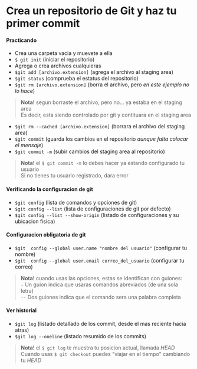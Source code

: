 # Crea un repositorio de Git y haz tu primer commit

#### Practicando
- Crea una carpeta vacia y muevete a ella
- `$ git init` (iniciar el repositorio)
- Agrega o crea archivos cualquieras
- `$git add [archivo.extension]` (agrega el archivo al staging area)
- `$git status` (comprueba el estatus del repositorio)
- `$git rm [archivo.extension]` (borra el archivo, pero _en este ejemplo no lo hace_)

> **Nota!** segun borraste el archivo, pero no... ya estaba en el staging area  
Es decir, esta siendo controlado por git y contituara en el staging area

- `$git rm --cached [archivo.extension]` (borrara el archivo del staging area)
- `$git commit` (guarda los cambios en el repositorio _aunque falta colocar el mensaje_)
- `$git commit -m` (subir cambios del staging area al repositorio)

> **Nota!** el `$ git commit -m` lo debes hacer ya estando configurado tu usuario  
Si no tienes tu usuario registrado, dara error

#### Verificando la configuracion de git
- `$git config` (lista de comandos y opciones de git)
- `$git config --list` (lista de configuraciones de git por defecto)
- `$git config --list --show-origin` (listado de configuraciones y su ubicacion fisica)

#### Configuracion obligatoria de git
- `$git  config --global user.name "nombre del usuario"` (configurar tu nombre)
- `$git  config --global user.email correo_del_usuario` (configurar tu correo)

> **Nota!** cuando usas las opciones, estas se identifican con guiones:  
`-` Un guion indica que usaras comandos abreviados (de una sola letra)  
`--` Dos guiones indica que el comando sera una palabra completa

#### Ver historial
- `$git log` (listado detallado de los commit, desde el mas reciente hacia atras)
- `$git log --oneline` (listado resumido de los commits)

> **Nota!** el `$ git log` te muestra tu posicion actual, llamada _HEAD_  
Cuando usas `$ git checkout` puedes "viajar en el tiempo" cambiando tu _HEAD_
